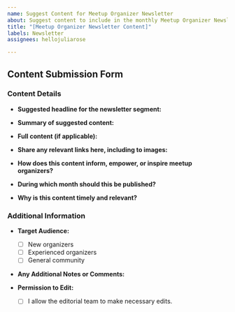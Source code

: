 ```yaml
---
name: Suggest Content for Meetup Organizer Newsletter
about: Suggest content to include in the monthly Meetup Organizer Newsletter
title: "[Meetup Organizer Newsletter Content]"
labels: Newsletter
assignees: hellojuliarose

---
```


## Content Submission Form

### Content Details
- **Suggested headline for the newsletter segment:** 

- **Summary of suggested content:**

- **Full content (if applicable):**

- **Share any relevant links here, including to images:**

- **How does this content inform, empower, or inspire meetup organizers?**

- **During which month should this be published?**

- **Why is this content timely and relevant?**

### Additional Information
- **Target Audience:**
  - [ ] New organizers
  - [ ] Experienced organizers
  - [ ] General community

- **Any Additional Notes or Comments:**

- **Permission to Edit:**
  - [ ] I allow the editorial team to make necessary edits.
